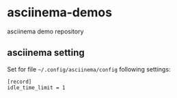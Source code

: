 # asciinema-demos
asciinema demo repository

## asciinema setting

Set for file `~/.config/asciinema/config` following settings:

```batch
[record]
idle_time_limit = 1
```

